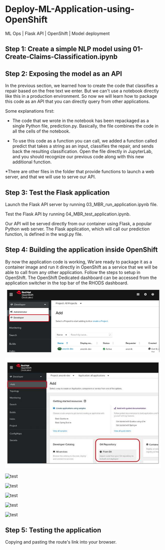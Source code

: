 # Deploy-ML-Application-using-OpenShift
ML Ops | Flask API | OpenShift | Model deployment 



## Step 1: Create a simple NLP model using  01-Create-Claims-Classification.ipynb

## Step 2: Exposing the model as an API

In the previous section, we learned how to create the code that classifies a repair based on the free text we enter. But we can't use a notebook directly like this in a production environment. So now we will learn how to package this code as an API that you can directly query from other applications.

Some explanations first:

* The code that we wrote in the notebook has been repackaged as a single Python file, prediction.py. Basically, the file combines the code in all the cells of the notebook.

* To use this code as a function you can call, we added a function called predict that takes a string as an input, classifies the repair, and sends back the resulting classification. Open the file directly in JupyterLab, and you should recognize our previous code along with this new additional function.

*There are other files in the folder that provide functions to launch a web server, and that we will use to serve our API.

## Step 3: Test the Flask application

Launch the Flask API server by running 03_MBR_run_application.ipynb file.  

Test the Flask API by running 04_MBR_test_application.ipynb.

Our API will be served directly from our container using Flask, a popular Python web server.  The Flask application, which will call our prediction function, is defined in the wsgi.py file.

## Step 4: Building the application inside OpenShift

By now the application code is working, We'are ready to package it as a container image and run it directly in OpenShift as a service that we will be able to call from any other application. Follow the steps to setup in OpenShift. The OpenShift Dedicated dashboard can be accessed from the application switcher in the top bar of the RHODS dashboard. 

![test](https://github.com/JasonSCFu/Deploy-ML-Application-using-OpenShift/blob/main/Images/nlp_sandbox_figure_9.1.jpg)

![test](https://github.com/JasonSCFu/Deploy-ML-Application-using-OpenShift/blob/main/Images/nlp_sandbox_figure_9.2.jpg)

![test](https://github.com/JasonSCFu/Deploy-ML-Application-using-OpenShift/blob/main/Images/nlp_sandbox_figure_9.3.jpg)

![test](https://github.com/JasonSCFu/Deploy-ML-Application-using-OpenShift/blob/main/Images/nlp_sandbox_figure_9.4.jpg)

![test](https://github.com/JasonSCFu/Deploy-ML-Application-using-OpenShift/blob/main/Images/nlp_sandbox_figure_9.5.jpg)

![test](https://github.com/JasonSCFu/Deploy-ML-Application-using-OpenShift/blob/main/Images/nlp_sandbox_figure_9.6.jpg)

![test](https://github.com/JasonSCFu/Deploy-ML-Application-using-OpenShift/blob/main/Images/nlp_sandbox_figure_9.7.1.jpg)





## Step 5: Testing the application

Copying and pasting the route's link into your browser.


